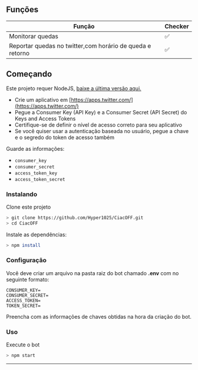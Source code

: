 ## Funções

| Função |Checker|
| ------------- | ------------- |
| Monitorar quedas|✅|
| Reportar quedas no twitter,com horário de queda e retorno|✅|

## Começando

Este projeto requer NodeJS, [baixe a última versão aqui.](https://nodejs.org/en/download/)

-   Crie um aplicativo em  [https://apps.twitter.com/](https://apps.twitter.com/)
-   Pegue a Consumer Key (API Key) e a Consumer Secret (API Secret) do Keys and Access Tokens
-   Certifique-se de definir o nível de acesso correto para seu aplicativo
-   Se você quiser usar a autenticação baseada no usuário, pegue a chave e o segredo do token de acesso também

Guarde as informações:

-   `consumer_key`
-   `consumer_secret`
-   `access_token_key`
-   `access_token_secret`

### Instalando

Clone este projeto
```bash
> git clone https://github.com/Hyper1025/CiacOFF.git
> cd CiacOFF
```

Instale as dependências:
```bash
> npm install 
```
### Configuração

Você deve criar um arquivo na pasta raiz do bot chamado **.env** com no seguinte formato:

```env
CONSUMER_KEY=
CONSUMER_SECRET=
ACCESS_TOKEN=
TOKEN_SECRET=
```
Preencha com as informações de chaves obtidas na hora da criação do bot.

### Uso
Execute o bot

```bash
> npm start
```
---